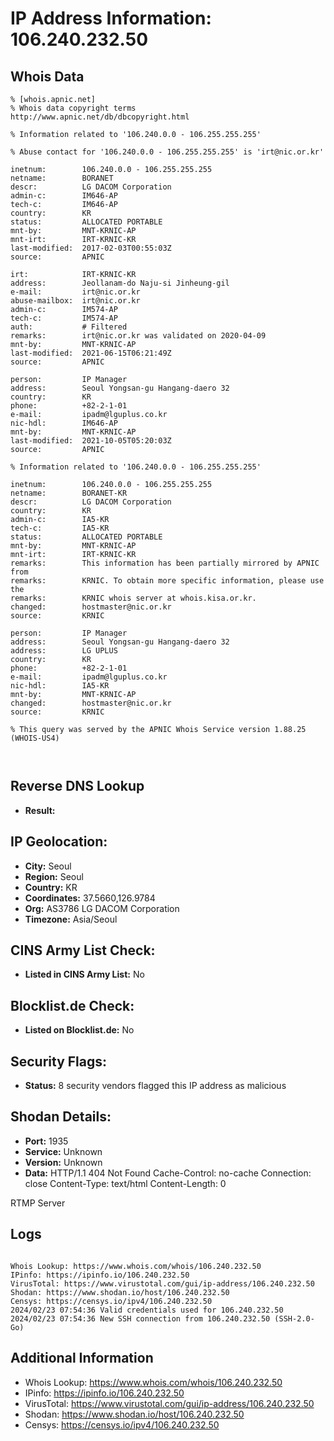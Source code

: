 # IP Address Information: 106.240.232.50

## Whois Data
```
% [whois.apnic.net]
% Whois data copyright terms    http://www.apnic.net/db/dbcopyright.html

% Information related to '106.240.0.0 - 106.255.255.255'

% Abuse contact for '106.240.0.0 - 106.255.255.255' is 'irt@nic.or.kr'

inetnum:        106.240.0.0 - 106.255.255.255
netname:        BORANET
descr:          LG DACOM Corporation
admin-c:        IM646-AP
tech-c:         IM646-AP
country:        KR
status:         ALLOCATED PORTABLE
mnt-by:         MNT-KRNIC-AP
mnt-irt:        IRT-KRNIC-KR
last-modified:  2017-02-03T00:55:03Z
source:         APNIC

irt:            IRT-KRNIC-KR
address:        Jeollanam-do Naju-si Jinheung-gil
e-mail:         irt@nic.or.kr
abuse-mailbox:  irt@nic.or.kr
admin-c:        IM574-AP
tech-c:         IM574-AP
auth:           # Filtered
remarks:        irt@nic.or.kr was validated on 2020-04-09
mnt-by:         MNT-KRNIC-AP
last-modified:  2021-06-15T06:21:49Z
source:         APNIC

person:         IP Manager
address:        Seoul Yongsan-gu Hangang-daero 32
country:        KR
phone:          +82-2-1-01
e-mail:         ipadm@lguplus.co.kr
nic-hdl:        IM646-AP
mnt-by:         MNT-KRNIC-AP
last-modified:  2021-10-05T05:20:03Z
source:         APNIC

% Information related to '106.240.0.0 - 106.255.255.255'

inetnum:        106.240.0.0 - 106.255.255.255
netname:        BORANET-KR
descr:          LG DACOM Corporation
country:        KR
admin-c:        IA5-KR
tech-c:         IA5-KR
status:         ALLOCATED PORTABLE
mnt-by:         MNT-KRNIC-AP
mnt-irt:        IRT-KRNIC-KR
remarks:        This information has been partially mirrored by APNIC from
remarks:        KRNIC. To obtain more specific information, please use the
remarks:        KRNIC whois server at whois.kisa.or.kr.
changed:        hostmaster@nic.or.kr
source:         KRNIC

person:         IP Manager
address:        Seoul Yongsan-gu Hangang-daero 32
address:        LG UPLUS
country:        KR
phone:          +82-2-1-01
e-mail:         ipadm@lguplus.co.kr
nic-hdl:        IA5-KR
mnt-by:         MNT-KRNIC-AP
changed:        hostmaster@nic.or.kr
source:         KRNIC

% This query was served by the APNIC Whois Service version 1.88.25 (WHOIS-US4)



```
## Reverse DNS Lookup
- **Result:** 

## IP Geolocation:
- **City:** Seoul
- **Region:** Seoul
- **Country:** KR
- **Coordinates:** 37.5660,126.9784
- **Org:** AS3786 LG DACOM Corporation
- **Timezone:** Asia/Seoul

## CINS Army List Check:
- **Listed in CINS Army List:** 
No

## Blocklist.de Check:
- **Listed on Blocklist.de:** 
No

## Security Flags:
- **Status:** 8 security vendors flagged this IP address as malicious

## Shodan Details:
- **Port:** 1935
- **Service:** Unknown
- **Version:** Unknown
- **Data:** HTTP/1.1 404 Not Found
Cache-Control: no-cache
Connection: close
Content-Type: text/html
Content-Length: 0


RTMP Server

## Logs
```

Whois Lookup: https://www.whois.com/whois/106.240.232.50
IPinfo: https://ipinfo.io/106.240.232.50
VirusTotal: https://www.virustotal.com/gui/ip-address/106.240.232.50
Shodan: https://www.shodan.io/host/106.240.232.50
Censys: https://censys.io/ipv4/106.240.232.50
2024/02/23 07:54:36 Valid credentials used for 106.240.232.50
2024/02/23 07:54:36 New SSH connection from 106.240.232.50 (SSH-2.0-Go)

```
## Additional Information
- Whois Lookup: https://www.whois.com/whois/106.240.232.50
- IPinfo: https://ipinfo.io/106.240.232.50
- VirusTotal: https://www.virustotal.com/gui/ip-address/106.240.232.50
- Shodan: https://www.shodan.io/host/106.240.232.50
- Censys: https://censys.io/ipv4/106.240.232.50

